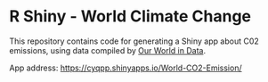 # R Shiny - World Climate Change
This repository contains code for generating a Shiny app about C02 emissions, using data compiled by [Our World in Data](https://ourworldindata.org/co2-and-other-greenhouse-gas-emissions).


App address: https://cyqpp.shinyapps.io/World-CO2-Emission/